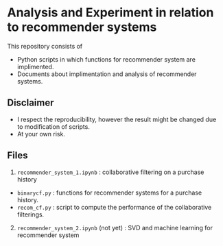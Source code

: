 # Analysis and Experiment in relation to recommender systems

This repository consists of 

- Python scripts in which functions for recommender system are implimented.
- Documents about implimentation and analysis of recommender systems.

## Disclaimer 

- I respect the reproducibility, however the result might be changed due to
  modification of scripts.
- At your own risk.

## Files

1. `recommender_system_1.ipynb` : collaborative filtering on a purchase history
  - `binarycf.py` : functions for recommender systems for a purchase history.
  - `recom_cf.py` : script to compute the performance of the collaborative
    filterings. 
2. `recommender_system_2.ipynb` (not yet) : SVD and machine learning for
  recommender system





